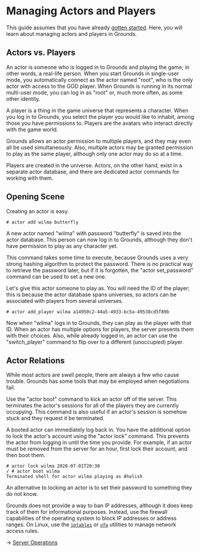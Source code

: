 # Managing Actors and Players

This guide assumes that you have already [gotten started](gettingstarted.md). Here, you will learn about managing actors and players in Grounds.

## Actors vs. Players

An actor is someone who is logged in to Grounds and playing the game; in other words, a real-life person. When you start Grounds in single-user mode, you automatically connect as the actor named "root", who is the only actor with access to the GOD player. When Grounds is running in its normal multi-user mode, you can log in as "root" or, much more often, as some other identity.

A player is a thing in the game universe that represents a character. When you log in to Grounds, you select the player you would like to inhabit, among those you have permissions to. Players are the avatars who interact directly with the game world.

Grounds allows an actor permission to multiple players, and they may even all be used simultaneously. Also, multiple actors may be granted permission to play as the same player, although only one actor may do so at a time.

Players are created in the universe. Actors, on the other hand, exist in a separate actor database, and there are dedicated actor commands for working with them.

## Opening Scene

Creating an actor is easy.

```
# actor add wilma butterfly
```

A new actor named "wilma" with password "butterfly" is saved into the actor database. This person can now log in to Grounds, although they don't have permission to play as any character yet.

This command takes some time to execute, because Grounds uses a very strong hashing algorithm to protect the password. There is no practical way to retrieve the password later, but if it is forgotten, the "actor set_password" command can be used to set a new one.

Let's give this actor someone to play as. You will need the ID of the player; this is because the actor database spans universes, so actors can be associated with players from several universes.

```
# actor add_player wilma a14950c2-44a5-4933-bc5a-49538cd5f89b
```

Now when "wilma" logs in to Grounds, they can play as the player with that ID. When an actor has multiple options for players, the server presents them with their choices. Also, while already logged in, an actor can use the "switch_player" command to flip over to a different (unoccupied) player.

## Actor Relations

While most actors are swell people, there are always a few who cause trouble. Grounds has some tools that may be employed when negotiations fail.

Use the "actor boot" command to kick an actor off of the server. This terminates the actor's sessions for all of the players they are currently occupying. This command is also useful if an actor's session is somehow stuck and they request it be terminated.

A booted actor can immediately log back in. You have the additional option to lock the actor's account using the "actor lock" command. This prevents the actor from logging in until the time you provide. For example, if an actor must be removed from the server for an hour, first lock their account, and then boot them.

```
# actor lock wilma 2020-07-01T20:30
√ # actor boot wilma
Terminated shell for actor wilma playing as Ahalish
```

An alternative to locking an actor is to set their password to something they do not know.

Grounds does not provide a way to ban IP addresses, although it does keep track of them for informational purposes. Instead, use the firewall capabilities of the operating system to block IP addresses or address ranges. On Linux, use the [`iptables`](https://linux.die.net/man/8/iptables) or [`ufw`](https://wiki.ubuntu.com/UncomplicatedFirewall) utilities to manage network access rules.

→ [Server Operations](serverops.md)
